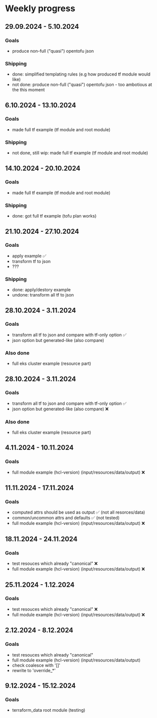# Weekly progress

## 29.09.2024 - 5.10.2024

### Goals

* produce non-full ("quasi") opentofu json

### Shipping

* done: simplified templating rules (e.g how produced tf module would like)
* not done: produce non-full ("quasi") opentofu json - too ambotious at the this moment

## 6.10.2024 - 13.10.2024

### Goals

* made full tf example (tf module and root module)

### Shipping

* not done, still wip: made full tf example (tf module and root module)

## 14.10.2024 - 20.10.2024

### Goals

* made full tf example (tf module and root module)

### Shipping

* done: got full tf example (tofu plan works)

## 21.10.2024 - 27.10.2024

### Goals

* apply example :white_check_mark:
* transform tf to json
* ???

### Shipping

* done: apply/destory example
* undone: transform all tf to json

## 28.10.2024 - 3.11.2024

### Goals

* transform all tf to json and compare with tf-only option :white_check_mark:
* json option but generated-like (also compare) 

### Also done

* full eks cluster example (resource part)

## 28.10.2024 - 3.11.2024

### Goals

* transform all tf to json and compare with tf-only option :white_check_mark:
* json option but generated-like (also compare) :x:

### Also done

* full eks cluster example (resource part)

## 4.11.2024 - 10.11.2024

### Goals

* full module example (hcl-version) (input/resources/data/output) :x:


## 11.11.2024 - 17.11.2024

### Goals

* computed attrs should be used as output :white_check_mark: (not all resorces/data)
* common/uncommon attrs and defaults :white_check_mark: (not tested)
* full module example (hcl-version) (input/resources/data/output) :x:


## 18.11.2024 - 24.11.2024

### Goals

* test resouces which already "canonical" :x:
* full module example (hcl-version) (input/resources/data/output) :x:


## 25.11.2024 - 1.12.2024

### Goals

* test resouces which already "canonical" :x:
* full module example (hcl-version) (input/resources/data/output) :x:


## 2.12.2024 - 8.12.2024

### Goals

* test resouces which already "canonical" 
* full module example (hcl-version) (input/resources/data/output)
* check coalesce with '[]'
* rewrite to 'override_*'


## 9.12.2024 - 15.12.2024

### Goals

* terraform_data root module (testing)


